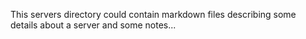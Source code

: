 This servers directory could contain markdown files describing some details about a server and some notes...
